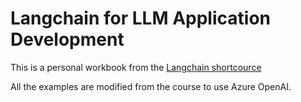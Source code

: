 # Langchain for LLM Application Development

This is a personal workbook from the [Langchain shortcource](https://learn.deeplearning.ai/langchain/lesson/1/lesson_1)

All the examples are modified from the course to use Azure OpenAI.
